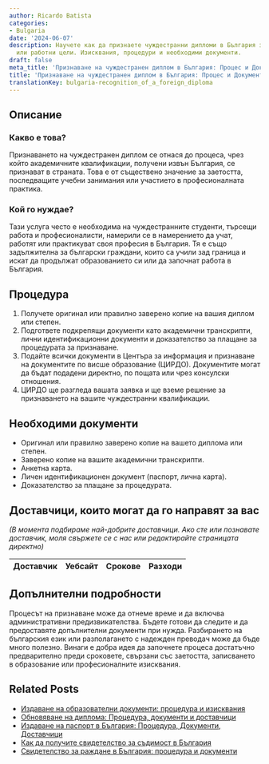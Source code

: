 ```yaml
---
author: Ricardo Batista
categories:
- Bulgaria
date: '2024-06-07'
description: Научете как да признаете чуждестранни дипломи в България за учебни, професионални
  или работни цели. Изисквания, процедури и необходими документи.
draft: false
meta_title: 'Признаване на чуждестранен диплом в България: Процес и Документи'
title: 'Признаване на чуждестранен диплом в България: Процес и Документи'
translationKey: bulgaria-recognition_of_a_foreign_diploma
---
```



## Описание
### Какво е това?
Признаването на чуждестранен диплом се отнася до процеса, чрез който академичните квалификации, получени извън България, се признават в страната. Това е от съществено значение за заетостта, последващите учебни занимания или участието в професионалната практика.

### Кой го нуждае?
Тази услуга често е необходима на чуждестранните студенти, търсещи работа и професионалисти, намерили се в намерението да учат, работят или практикуват своя професия в България. Тя е също задължителна за български граждани, които са учили зад граница и искат да продължат образованието си или да започнат работа в България.

## Процедура
1. Получете оригинал или правилно заверено копие на вашия диплом или степен.
2. Подгответе подкрепящи документи като академични транскрипти, лични идентификационни документи и доказателство за плащане за процедурата за признаване.
3. Подайте всички документи в Центъра за информация и признаване на документите по висше образование (ЦИРДО). Документите могат да бъдат подадени директно, по пощата или чрез консулски отношения.
4. ЦИРДО ще разгледа вашата заявка и ще вземе решение за признаването на вашите чуждестранни квалификации.

## Необходими документи
- Оригинал или правилно заверено копие на вашето диплома или степен.
- Заверено копие на вашите академични транскрипти.
- Анкетна карта.
- Личен идентификационен документ (паспорт, лична карта).
- Доказателство за плащане за процедурата.

## Доставчици, които могат да го направят за вас
_(В момента подбираме най-добрите доставчици. Ако сте или познавате доставчик, моля свържете се с нас или редактирайте страницата директно)_

| Доставчик       |     Уебсайт     |     Срокове       |       Разходи    |
| --------------- | --------------- |  :-------------: | :-------------: |


## Допълнителни подробности
Процесът на признаване може да отнеме време и да включва административни предизвикателства. Бъдете готови да следите и да предоставяте допълнителни документи при нужда. Разбирането на българския език или разполагането с надежден преводач може да бъде много полезно. Винаги е добра идея да започнете процеса достатъчно предварително преди сроковете, свързани със заетостта, записването в образование или професионалните изисквания.


## Related Posts

- [Издаване на образователни документи: процедура и изисквания](https://tramitit.com/bg/guides/bulgaria/izdavane_na_dokument_za_obrazovanie/)
- [Обновяване на диплома: Процедура, документи и доставчици](https://tramitit.com/bg/guides/bulgaria/podnoviavane_na_diploma/)
- [Издаване на паспорт в България: Процедура, Документи, Доставчици](https://tramitit.com/bg/guides/bulgaria/izdavane_na_pasport/)
- [Как да получите свидетелство за съдимост в България](https://tramitit.com/bg/guides/bulgaria/izdavane_na_svidetelstvo_za_sdimost/)
- [Свидетелство за раждане в България: процедура и документи](https://tramitit.com/bg/guides/bulgaria/izdavane_na_udostoverenie_za_razhdane/)